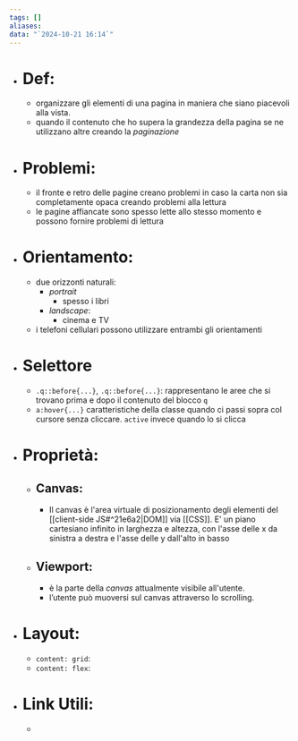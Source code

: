 ```yaml
---
tags: []
aliases: 
data: "`2024-10-21 16:14`"
---
```

- # Def:
	- organizzare gli elementi di una pagina in maniera che siano piacevoli alla vista.
	- quando il contenuto che ho supera la grandezza della pagina se ne utilizzano altre creando la _paginazione_ 
- # Problemi:
	- il fronte e retro delle pagine creano problemi in caso la carta non sia completamente opaca creando problemi alla lettura
	- le pagine affiancate sono spesso lette allo stesso momento e possono fornire problemi di lettura 
- # Orientamento:
	- due orizzonti naturali:
		- _portrait_
			- spesso i libri
		- _landscape_:
			- cinema e TV
	- i telefoni cellulari possono utilizzare entrambi gli orientamenti
- # Selettore
	- `.q::before{...}`, `.q::before{...}`: rappresentano le aree che si trovano prima e dopo il contenuto del blocco `q`  
	- `a:hover{...}` caratteristiche della classe quando ci passi sopra col cursore senza cliccare. `active` invece quando lo si clicca 
- # Proprietà:
	- ## Canvas:
		- Il canvas è l'area virtuale di posizionamento degli elementi del [[client-side JS#^21e6a2|DOM]] via [[CSS]]. E' un piano cartesiano infinito in larghezza e altezza, con l'asse delle x da sinistra a destra e l'asse delle y dall'alto in basso
	- ## Viewport:
		- è la parte della _canvas_ attualmente visibile all'utente. 
		- l’utente può muoversi sul canvas attraverso lo scrolling.
- # Layout:
	- `content: grid`: 
	- `content: flex`: 
- # Link Utili:
	- 